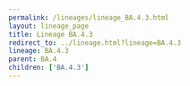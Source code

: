 ```yaml
---
permalink: /lineages/lineage_BA.4.3.html
layout: lineage_page
title: Lineage BA.4.3
redirect_to: ../lineage.html?lineage=BA.4.3
lineage: BA.4.3
parent: BA.4
children: ['BA.4.3']
---
```

